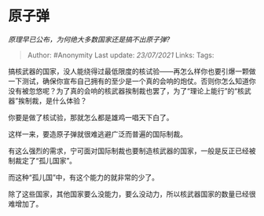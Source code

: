 # 原子弹
*原理早已公布，为何绝大多数国家还是搞不出原子弹?*

> Author: #Anonymity
Last update: *23/07/2021* 
Links:
Tags:  

 
搞核武器的国家，没人能绕得过最低限度的核试验——再怎么样你也要引爆一颗做一下测试，确保你宣布自己拥有的至少是一个真的会响的炮仗。否则你怎么知道你没有被忽悠呢？为了真的会响的核武器挨制裁也罢了，为了“理论上能行”的“核武器”挨制裁，是什么体验？

你要是做了核试验，那就怎么都是雄鸡一唱天下白了。

  


这样一来，要造原子弹就很难逃避广泛而普遍的国际制裁。

有这么强烈的需求，宁可面对国际制裁也要制造核武器的国家，一般是反正已经被制裁定了“孤儿国家”。

而这种“孤儿国”中，有这个能力的就非常的少了。

除了这些国家，其他国家要么没能力，要么没动力，所以核武器国家的数量已经很难增加了。




